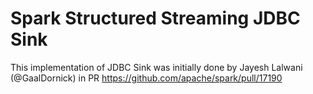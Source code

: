 # Spark Structured Streaming JDBC Sink 

This implementation of JDBC Sink was initially done by Jayesh Lalwani (@GaalDornick) in PR https://github.com/apache/spark/pull/17190
